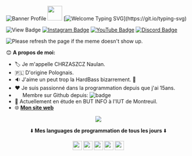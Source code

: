 ![Banner Profile](https://eapi.pcloud.com/getpubthumb?code=XZmubJZO3RLKrQ4bwSiOupYtRg78SzGx3N7&linkpassword=undefined&size=1918x378&crop=0&type=auto)
<img src="https://c.tenor.com/nebZyl8oN7IAAAAj/wave-hello.gif" width="40" height="40"> 
[![Welcome Typing SVG](https://readme-typing-svg.herokuapp.com?color=%2336BCF7&lines=Bienvenue+sur+mon+Github+!)](https://git.io/typing-svg)

![View Badge](https://gitwar.herokuapp.com/badge?username=NaulaN&color=blueviolet)
[![Instagram Badge](https://img.shields.io/badge/-Instagram-e4405f?style=flat-square&logo=Instagram&logoColor=white)](https://www.instagram.com/naulan.chrzaszcz/) [![YouTube Badge](https://img.shields.io/badge/-Youtube-911010?style=flat-square&logo=Youtube&logoColor=red)](https://www.youtube.com/channel/UCbl4AHVket_DNhBzQG56f7w) 
[![Discord Badge](https://img.shields.io/badge/-Discord-7e60bf?style=flat-square&logo=Discord&logoColor=purple)](https://discord.gg/yEvBg8CPaM)

<img src='https://random-memer.herokuapp.com/' title="Meme" alt="Please refresh the page if the meme doesn't show up.">

😊 **A propos de moi:**
- 🏷️ Je m'appelle CHRZASZCZ Naulan.
- 🇵🇱 D'origine Polognais.
- 🔉 J'aime un peut trop la HardBass bizarrement. 👀
- ❤ Je suis passionné dans la programmation depuis que j'ai 15ans.
- <img src="https://upload.wikimedia.org/wikipedia/commons/9/91/Octicons-mark-github.svg" width="17" height="17"> Membre sur Github depuis: ![badge](https://badges.pufler.dev/years/NaulaN)
- 💼 Actuellement en étude en BUT INFO à l'IUT de Montreuil.
- 🌐 __[Mon site web](https://www.chrz-development.fr)__

<p align="center"><img src="https://github-readme-stats.vercel.app/api/top-langs/?username=NaulaN&layout=compact&count_private=true&theme=gruvbox)](https://github.com/anuraghazra/github-readme-stats"></p>
  
<p align="center">⬇️ <b>Mes languages de programmation de tous les jours</b> ⬇️</p>

<p align="center"><code><img src="https://developer.asustor.com/uploadIcons/0020_999_1596443479_JAVA.png" width="25" height="25"></code>
<code><img src="https://upload.wikimedia.org/wikipedia/commons/thumb/c/c3/Python-logo-notext.svg/1200px-Python-logo-notext.svg.png" width="25" height="25"></code>
<code><img src="https://upload.wikimedia.org/wikipedia/commons/thumb/6/61/HTML5_logo_and_wordmark.svg/512px-HTML5_logo_and_wordmark.svg.png" width="25" height="25"></code>
<code><img src="https://upload.wikimedia.org/wikipedia/commons/d/d5/CSS3_logo_and_wordmark.svg" width="25" height="25"></code>
<code><img src="https://upload.wikimedia.org/wikipedia/commons/9/99/Unofficial_JavaScript_logo_2.svg" width="25" height="25"></code>
</p>
